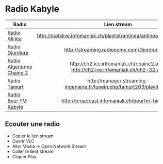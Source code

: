 # Radio Kabyle
| Radio        | Lien stream           | 
|----------|:-------------:|
|[Radio Alinéa](http://www.brtvconnect.com/page/radio.html)  |http://statslive.infomaniak.ch/playlist/antinea/antinea.mp3/playlist.m3u|
| [Radio Djurdjura](http://www.radiodjurdjura.com/) |http://streaming.radionomy.com/Djurdjuraradio| 
|[Radio Algérienne Chaine 2](http://www.algerie-radio.com/radio-chaine-2-en-direct)|http://ch2.ice.infomaniak.ch/chaine2.aac , http://ch2.ice.infomaniak.ch/ch2-32.aac|
|[Radio Tamurt](http://radio.tamurt.info)|http://manager.streaming-ingenierie.fr/tunein.php/tamurt203/playlist.asx|
|[Radio Beur FM Kabyle](http://www.beurfm.net)|http://broadcast.infomaniak.ch/beurfm-high.mp3|

## Ecouter une radio

  - Copier le lien stream
  - Ouvrir VLC 
  - Aller Media -> Open Network Stream 
  - Coller le lient stream 
  - Cliquer Play
